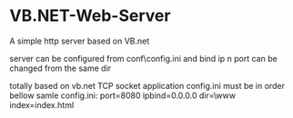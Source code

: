 # VB.NET-Web-Server
A simple http server based on VB.net



server can be configured from conf\config.ini 
and bind ip n port can be changed from the same dir

totally based on vb.net TCP socket application
config.ini must be in order bellow
samle config.ini:
port=8080
ipbind=0.0.0.0
dir=\www\
index=index.html



